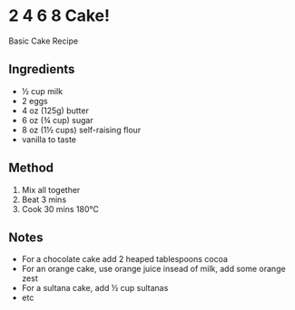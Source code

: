2 4 6 8 Cake!
=============

Basic Cake Recipe

Ingredients
-----------

* &frac12; cup milk
* 2 eggs
* 4 oz (125g) butter
* 6 oz (&frac34; cup) sugar
* 8 oz (1&frac12; cups) self-raising flour 
* vanilla to taste

Method
------

1. Mix all together
2. Beat 3 mins
3. Cook 30 mins 180&deg;C

Notes
-----

* For a chocolate cake add 2 heaped tablespoons cocoa
* For an orange cake, use orange juice insead of milk, add some orange zest
* For a sultana cake, add &frac12; cup sultanas
* etc

